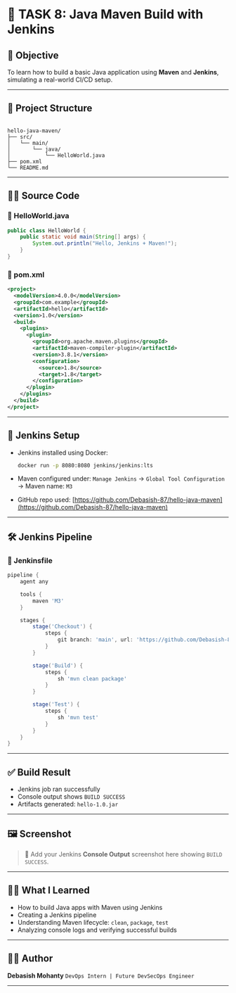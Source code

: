 # 🚀 TASK 8: Java Maven Build with Jenkins

## 📌 Objective
To learn how to build a basic Java application using **Maven** and **Jenkins**, simulating a real-world CI/CD setup.

---

## 📁 Project Structure

```

hello-java-maven/
├── src/
│   └── main/
│       └── java/
│           └── HelloWorld.java
├── pom.xml
└── README.md

````

---

## 🧑‍💻 Source Code

### 🔹 HelloWorld.java
```java
public class HelloWorld {
    public static void main(String[] args) {
        System.out.println("Hello, Jenkins + Maven!");
    }
}
````

### 🔹 pom.xml

```xml
<project>
  <modelVersion>4.0.0</modelVersion>
  <groupId>com.example</groupId>
  <artifactId>hello</artifactId>
  <version>1.0</version>
  <build>
    <plugins>
      <plugin>
        <groupId>org.apache.maven.plugins</groupId>
        <artifactId>maven-compiler-plugin</artifactId>
        <version>3.8.1</version>
        <configuration>
          <source>1.8</source>
          <target>1.8</target>
        </configuration>
      </plugin>
    </plugins>
  </build>
</project>
```

---

## 🔧 Jenkins Setup

* Jenkins installed using Docker:

  ```bash
  docker run -p 8080:8080 jenkins/jenkins:lts
  ```

* Maven configured under:
  `Manage Jenkins` → `Global Tool Configuration` → Maven name: `M3`

* GitHub repo used:
  [https://github.com/Debasish-87/hello-java-maven](https://github.com/Debasish-87/hello-java-maven)

---

## 🛠️ Jenkins Pipeline

### 📄 Jenkinsfile

```groovy
pipeline {
    agent any

    tools {
        maven 'M3'
    }

    stages {
        stage('Checkout') {
            steps {
                git branch: 'main', url: 'https://github.com/Debasish-87/hello-java-maven.git'
            }
        }

        stage('Build') {
            steps {
                sh 'mvn clean package'
            }
        }

        stage('Test') {
            steps {
                sh 'mvn test'
            }
        }
    }
}
```

---

## ✅ Build Result

* Jenkins job ran successfully
* Console output shows `BUILD SUCCESS`
* Artifacts generated: `hello-1.0.jar`

---

## 🖼️ Screenshot

> 📸 Add your Jenkins **Console Output** screenshot here showing `BUILD SUCCESS`.

---

## 🙋‍♂️ What I Learned

* How to build Java apps with Maven using Jenkins
* Creating a Jenkins pipeline
* Understanding Maven lifecycle: `clean`, `package`, `test`
* Analyzing console logs and verifying successful builds

---

## 👨‍💻 Author

**Debasish Mohanty**
`DevOps Intern | Future DevSecOps Engineer`

---
